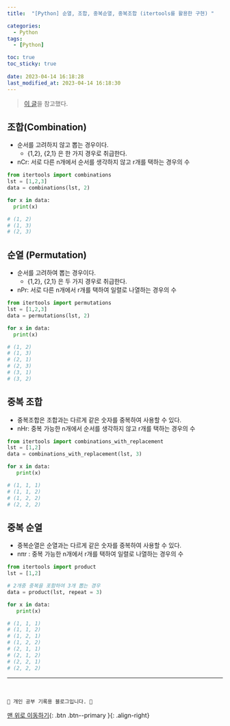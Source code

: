 ```yaml
---
title:  "[Python] 순열, 조합, 중복순열, 중복조합 (itertools를 활용한 구현) "

categories:
  - Python
tags:
  - [Python]

toc: true
toc_sticky: true
 
date: 2023-04-14 16:18:28
last_modified_at: 2023-04-14 16:18:30
---
```


> [이 글](https://velog.io/@falling_star3/%ED%8C%8C%EC%9D%B4%EC%8D%AC-%EC%88%9C%EC%97%B4-%EC%A1%B0%ED%95%A9-%EC%A4%91%EB%B3%B5%EC%88%9C%EC%97%B4-%EC%A4%91%EB%B3%B5%EC%A1%B0%ED%95%A9itertools%EB%A5%BC-%ED%99%9C%EC%9A%A9%ED%95%9C-%EA%B5%AC%ED%98%84)을 참고했다.

## 조합(Combination)
- 순서를 고려하지 않고 뽑는 경우이다.
  - {1,2}, {2,1} 은 한 가지 경우로 취급한다.
- nCr: 서로 다른 n개에서 순서를 생각하지 않고 r개를 택하는 경우의 수

```py
from itertools import combinations
lst = [1,2,3]
data = combinations(lst, 2)

for x in data:
  print(x)

# (1, 2)
# (1, 3)
# (2, 3)
```

## 순열 (Permutation)
- 순서를 고려하여 뽑는 경우이다.
  - {1,2}, {2,1} 은 두 가지 경우로 취급한다.
- nPr: 서로 다른 n개에서 r개를 택하여 일렬로 나열하는 경우의 수

```py
from itertools import permutations
lst = [1,2,3]
data = permutations(lst, 2)

for x in data:
  print(x)

# (1, 2)
# (1, 3)
# (2, 1)
# (2, 3)
# (3, 1)
# (3, 2)
```

## 중복 조합
- 중복조합은 조합과는 다르게 같은 숫자를 중복하여 사용할 수 있다.
- nHr: 중복 가능한 n개에서 순서를 생각하지 않고 r개를 택하는 경우의 수

```py
from itertools import combinations_with_replacement
lst = [1,2]
data = combinations_with_replacement(lst, 3)

for x in data:
   print(x)

# (1, 1, 1)
# (1, 1, 2)
# (1, 2, 2)
# (2, 2, 2)
```

## 중복 순열
- 중복순열은 순열과는 다르게 같은 숫자를 중복하여 사용할 수 있다.
- nπr : 중복 가능한 n개에서 r개를 택하여 일렬로 나열하는 경우의 수

```py
from itertools import product
lst = [1,2]

# 2개중 중복을 포함하여 3개 뽑는 경우
data = product(lst, repeat = 3)

for x in data:
   print(x)

# (1, 1, 1)
# (1, 1, 2)
# (1, 2, 1)
# (1, 2, 2)
# (2, 1, 1)
# (2, 1, 2)
# (2, 2, 1)
# (2, 2, 2)
```






***
<br>

    💛 개인 공부 기록용 블로그입니다. 👻

[맨 위로 이동하기](#){: .btn .btn--primary }{: .align-right}